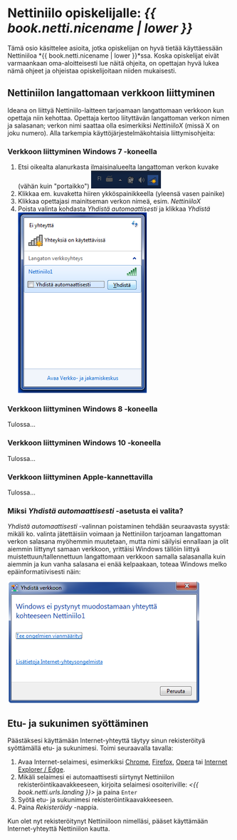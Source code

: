 # Nettiniilo opiskelijalle: *{{ book.netti.nicename | lower }}*

Tämä osio käsittelee asioita, jotka opiskelijan on hyvä tietää käyttäessään Nettiniiloa *{{ book.netti.nicename | lower }}*ssa. Koska opiskelijat eivät varmaankaan oma-aloitteisesti lue näitä ohjeita, on opettajan hyvä lukea nämä ohjeet ja ohjeistaa opiskelijoitaan niiden mukaisesti.

## Nettiniilon langattomaan verkkoon liittyminen

Ideana on liittyä Nettiniilo-laitteen tarjoamaan langattomaan verkkoon kun opettaja niin kehottaa. Opettaja kertoo liityttävän langattoman verkon nimen ja salasanan; verkon nimi saattaa olla esimerkiksi *NettiniiloX* (missä X on joku numero). Alla tarkempia käyttöjärjestelmäkohtaisia liittymisohjeita:

### Verkkoon liittyminen Windows 7 -koneella

1. Etsi oikealta alanurkasta ilmaisinalueelta langattoman verkon kuvake (vähän kuin "portaikko") ![Tarjolla olevien langattomien verkkojen tarkastelu](/images/nettimoodi_wlan-liittyminen_win7-01.png)
2. Klikkaa em. kuvaketta hiiren ykköspainikkeella (yleensä vasen painike)
3. Klikkaa opettajasi mainitseman verkon nimeä, esim. *NettiniiloX*
4. Poista valinta kohdasta *Yhdistä automaattisesti* ja klikkaa *Yhdistä* ![Nettiniilon tarjoamaan langattomaan verkkoon liittyminen](/images/nettimoodi_wlan-liittyminen_win7-02.png)


### Verkkoon liittyminen Windows 8 -koneella

Tulossa...

### Verkkoon liittyminen Windows 10 -koneella

Tulossa...

### Verkkoon liittyminen Apple-kannettavilla

Tulossa...

### Miksi *Yhdistä automaattisesti* -asetusta ei valita?

*Yhdistä automaattisesti* -valinnan poistaminen tehdään seuraavasta syystä: mikäli ko. valinta jätettäisiin voimaan ja Nettiniilon tarjoaman langattoman verkon salasana myöhemmin muutetaan, mutta nimi säilyisi ennallaan ja olit aiemmin liittynyt samaan verkkoon, yrittäisi Windows tällöin liittyä muistettuun/tallennettuun langattomaan verkkoon samalla salasanalla kuin aiemmin ja kun vanha salasana ei enää kelpaakaan, toteaa Windows melko epäinformatiivisesti näin:

![Windowsin ilmoitus jos Nettiniilon salasana muutettu, mutta verkon nimi ennallaan](/images/nettimoodi_wlan-liittyminen_win7-salasanavirhe.png "Näin Windows 7 toteaa jos muistetun verkon salasana on muutettu")

## Etu- ja sukunimen syöttäminen

Päästäksesi käyttämään Internet-yhteyttä täytyy sinun rekisteröityä syöttämällä etu- ja sukunimesi. Toimi seuraavalla tavalla:

1. Avaa Internet-selaimesi, esimerkiksi [Chrome](https://www.google.com/chrome/), [Firefox](https://www.mozilla.org/fi/firefox/new/), [Opera](http://www.opera.com/fi) tai [Internet Explorer / Edge](https://www.microsoft.com/fi-fi/windows/microsoft-edge).
2. Mikäli selaimesi ei automaattisesti siirtynyt Nettiniilon rekisteröintikaavakkeeseen, kirjoita selaimesi osoiteriville: *<{{ book.netti.urls.landing }}>* ja paina `Enter`
3. Syötä etu- ja sukunimesi rekisteröintikaavakkeeseen.
4. Paina *Rekisteröidy* -nappia.

Kun olet nyt rekisteröitynyt Nettiniiloon nimelläsi, pääset käyttämään Internet-yhteyttä Nettiniilon kautta.

<!--
* Jos koulun koneilla käytössä proxy- eli välityspalvelin, on se otettava koneelta pois päältä, jotta Nettiniilon *{{ book.netti.nicename | lower }}*a voi käyttää
* Ohjeista rekisteröityminen aina verkkoon kirjautumisen jälkeen 192.168.1.1
-->